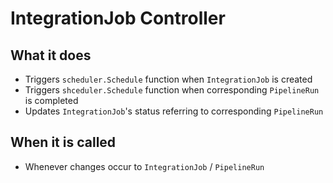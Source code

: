 # IntegrationJob Controller

## What it does
- Triggers `scheduler.Schedule` function when `IntegrationJob` is created
- Triggers `shceduler.Schedule` function when corresponding `PipelineRun` is completed
- Updates `IntegrationJob`'s status referring to corresponding `PipelineRun`

## When it is called
- Whenever changes occur to `IntegrationJob` / `PipelineRun`
